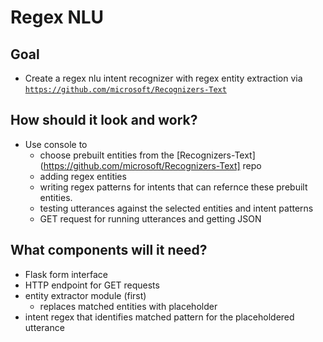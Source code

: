 # Regex NLU
## Goal
- Create a regex nlu intent recognizer with regex entity extraction via [`https://github.com/microsoft/Recognizers-Text`](https://github.com/microsoft/Recognizers-Text)
## How should it look and work?
- Use console to
  - choose prebuilt entities from the [Recognizers-Text](https://github.com/microsoft/Recognizers-Text] repo
  - adding regex entities
  - writing regex patterns for intents that can refernce these prebuilt entities.
  - testing utterances against the selected entities and intent patterns
  - GET request for running utterances and getting JSON
## What components will it need?
- Flask form interface
- HTTP endpoint for GET requests
- entity extractor module (first)
  - replaces matched entities with placeholder
- intent regex that identifies matched pattern for the placeholdered utterance